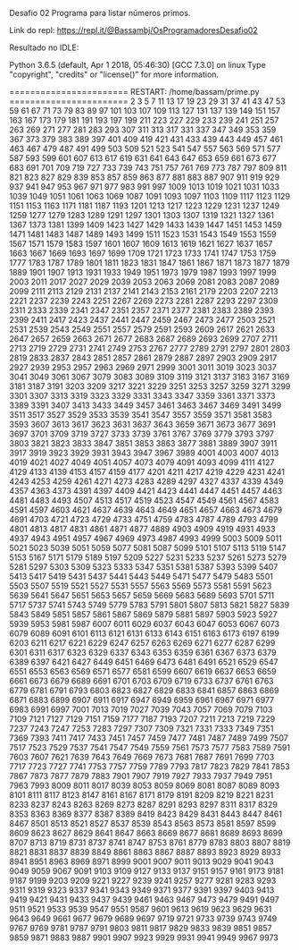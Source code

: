 Desafio 02
Programa para listar números primos.

Link do repl:
https://repl.it/@Bassambj/OsProgramadoresDesafio02

Resultado no IDLE:

Python 3.6.5 (default, Apr  1 2018, 05:46:30)
[GCC 7.3.0] on linux
Type "copyright", "credits" or "license()" for more information.
>>>
======================= RESTART: /home/bassam/prime.py =======================
2 3 5 7 11 13 17 19 23 29 31 37 41 43 47 53 59 61 67 71 73 79 83 89 97 101 103
107 109 113 127 131 137 139 149 151 157 163 167 173 179 181 191 193 197 199 211
223 227 229 233 239 241 251 257 263 269 271 277 281 283 293 307 311 313 317 331
337 347 349 353 359 367 373 379 383 389 397 401 409 419 421 431 433 439 443 449
457 461 463 467 479 487 491 499 503 509 521 523 541 547 557 563 569 571 577 587
593 599 601 607 613 617 619 631 641 643 647 653 659 661 673 677 683 691 701 709
719 727 733 739 743 751 757 761 769 773 787 797 809 811 821 823 827 829 839 853
857 859 863 877 881 883 887 907 911 919 929 937 941 947 953 967 971 977 983 991
997 1009 1013 1019 1021 1031 1033 1039 1049 1051 1061 1063 1069 1087 1091 1093
1097 1103 1109 1117 1123 1129 1151 1153 1163 1171 1181 1187 1193 1201 1213 1217
1223 1229 1231 1237 1249 1259 1277 1279 1283 1289 1291 1297 1301 1303 1307 1319
1321 1327 1361 1367 1373 1381 1399 1409 1423 1427 1429 1433 1439 1447 1451 1453
1459 1471 1481 1483 1487 1489 1493 1499 1511 1523 1531 1543 1549 1553 1559 1567
1571 1579 1583 1597 1601 1607 1609 1613 1619 1621 1627 1637 1657 1663 1667 1669
1693 1697 1699 1709 1721 1723 1733 1741 1747 1753 1759 1777 1783 1787 1789 1801
1811 1823 1831 1847 1861 1867 1871 1873 1877 1879 1889 1901 1907 1913 1931 1933
1949 1951 1973 1979 1987 1993 1997 1999 2003 2011 2017 2027 2029 2039 2053 2063
2069 2081 2083 2087 2089 2099 2111 2113 2129 2131 2137 2141 2143 2153 2161 2179
2203 2207 2213 2221 2237 2239 2243 2251 2267 2269 2273 2281 2287 2293 2297 2309
2311 2333 2339 2341 2347 2351 2357 2371 2377 2381 2383 2389 2393 2399 2411 2417
2423 2437 2441 2447 2459 2467 2473 2477 2503 2521 2531 2539 2543 2549 2551 2557
2579 2591 2593 2609 2617 2621 2633 2647 2657 2659 2663 2671 2677 2683 2687 2689
2693 2699 2707 2711 2713 2719 2729 2731 2741 2749 2753 2767 2777 2789 2791 2797
2801 2803 2819 2833 2837 2843 2851 2857 2861 2879 2887 2897 2903 2909 2917 2927
2939 2953 2957 2963 2969 2971 2999 3001 3011 3019 3023 3037 3041 3049 3061 3067
3079 3083 3089 3109 3119 3121 3137 3163 3167 3169 3181 3187 3191 3203 3209 3217
3221 3229 3251 3253 3257 3259 3271 3299 3301 3307 3313 3319 3323 3329 3331 3343
3347 3359 3361 3371 3373 3389 3391 3407 3413 3433 3449 3457 3461 3463 3467 3469
3491 3499 3511 3517 3527 3529 3533 3539 3541 3547 3557 3559 3571 3581 3583 3593
3607 3613 3617 3623 3631 3637 3643 3659 3671 3673 3677 3691 3697 3701 3709 3719
3727 3733 3739 3761 3767 3769 3779 3793 3797 3803 3821 3823 3833 3847 3851 3853
3863 3877 3881 3889 3907 3911 3917 3919 3923 3929 3931 3943 3947 3967 3989 4001
4003 4007 4013 4019 4021 4027 4049 4051 4057 4073 4079 4091 4093 4099 4111 4127
4129 4133 4139 4153 4157 4159 4177 4201 4211 4217 4219 4229 4231 4241 4243 4253
4259 4261 4271 4273 4283 4289 4297 4327 4337 4339 4349 4357 4363 4373 4391 4397
4409 4421 4423 4441 4447 4451 4457 4463 4481 4483 4493 4507 4513 4517 4519 4523
4547 4549 4561 4567 4583 4591 4597 4603 4621 4637 4639 4643 4649 4651 4657 4663
4673 4679 4691 4703 4721 4723 4729 4733 4751 4759 4783 4787 4789 4793 4799 4801
4813 4817 4831 4861 4871 4877 4889 4903 4909 4919 4931 4933 4937 4943 4951 4957
4967 4969 4973 4987 4993 4999 5003 5009 5011 5021 5023 5039 5051 5059 5077 5081
5087 5099 5101 5107 5113 5119 5147 5153 5167 5171 5179 5189 5197 5209 5227 5231
5233 5237 5261 5273 5279 5281 5297 5303 5309 5323 5333 5347 5351 5381 5387 5393
5399 5407 5413 5417 5419 5431 5437 5441 5443 5449 5471 5477 5479 5483 5501 5503
5507 5519 5521 5527 5531 5557 5563 5569 5573 5581 5591 5623 5639 5641 5647 5651
5653 5657 5659 5669 5683 5689 5693 5701 5711 5717 5737 5741 5743 5749 5779 5783
5791 5801 5807 5813 5821 5827 5839 5843 5849 5851 5857 5861 5867 5869 5879 5881
5897 5903 5923 5927 5939 5953 5981 5987 6007 6011 6029 6037 6043 6047 6053 6067
6073 6079 6089 6091 6101 6113 6121 6131 6133 6143 6151 6163 6173 6197 6199 6203
6211 6217 6221 6229 6247 6257 6263 6269 6271 6277 6287 6299 6301 6311 6317 6323
6329 6337 6343 6353 6359 6361 6367 6373 6379 6389 6397 6421 6427 6449 6451 6469
6473 6481 6491 6521 6529 6547 6551 6553 6563 6569 6571 6577 6581 6599 6607 6619
6637 6653 6659 6661 6673 6679 6689 6691 6701 6703 6709 6719 6733 6737 6761 6763
6779 6781 6791 6793 6803 6823 6827 6829 6833 6841 6857 6863 6869 6871 6883 6899
6907 6911 6917 6947 6949 6959 6961 6967 6971 6977 6983 6991 6997 7001 7013 7019
7027 7039 7043 7057 7069 7079 7103 7109 7121 7127 7129 7151 7159 7177 7187 7193
7207 7211 7213 7219 7229 7237 7243 7247 7253 7283 7297 7307 7309 7321 7331 7333
7349 7351 7369 7393 7411 7417 7433 7451 7457 7459 7477 7481 7487 7489 7499 7507
7517 7523 7529 7537 7541 7547 7549 7559 7561 7573 7577 7583 7589 7591 7603 7607
7621 7639 7643 7649 7669 7673 7681 7687 7691 7699 7703 7717 7723 7727 7741 7753
7757 7759 7789 7793 7817 7823 7829 7841 7853 7867 7873 7877 7879 7883 7901 7907
7919 7927 7933 7937 7949 7951 7963 7993 8009 8011 8017 8039 8053 8059 8069 8081
8087 8089 8093 8101 8111 8117 8123 8147 8161 8167 8171 8179 8191 8209 8219 8221
8231 8233 8237 8243 8263 8269 8273 8287 8291 8293 8297 8311 8317 8329 8353 8363
8369 8377 8387 8389 8419 8423 8429 8431 8443 8447 8461 8467 8501 8513 8521 8527
8537 8539 8543 8563 8573 8581 8597 8599 8609 8623 8627 8629 8641 8647 8663 8669
8677 8681 8689 8693 8699 8707 8713 8719 8731 8737 8741 8747 8753 8761 8779 8783
8803 8807 8819 8821 8831 8837 8839 8849 8861 8863 8867 8887 8893 8923 8929 8933
8941 8951 8963 8969 8971 8999 9001 9007 9011 9013 9029 9041 9043 9049 9059 9067
9091 9103 9109 9127 9133 9137 9151 9157 9161 9173 9181 9187 9199 9203 9209 9221
9227 9239 9241 9257 9277 9281 9283 9293 9311 9319 9323 9337 9341 9343 9349 9371
9377 9391 9397 9403 9413 9419 9421 9431 9433 9437 9439 9461 9463 9467 9473 9479
9491 9497 9511 9521 9533 9539 9547 9551 9587 9601 9613 9619 9623 9629 9631 9643
9649 9661 9677 9679 9689 9697 9719 9721 9733 9739 9743 9749 9767 9769 9781 9787
9791 9803 9811 9817 9829 9833 9839 9851 9857 9859 9871 9883 9887 9901 9907 9923
9929 9931 9941 9949 9967 9973
>>>
